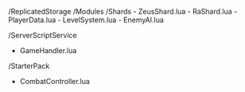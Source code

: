 
/ReplicatedStorage
  /Modules
    /Shards
      - ZeusShard.lua
      - RaShard.lua
    - PlayerData.lua
    - LevelSystem.lua
    - EnemyAI.lua

/ServerScriptService
  - GameHandler.lua

/StarterPack
  - CombatController.lua
